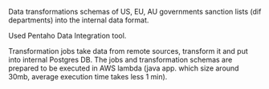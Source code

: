 Data transformations schemas of US, EU, AU governments sanction lists (dif departments) into the internal data format.

Used Pentaho Data Integration tool. 

Transformation jobs take data from remote sources, transform it and put into internal Postgres DB.
The jobs and transformation schemas are prepared to be executed in AWS lambda (java app. which size around 30mb, average execution time takes less 1 min).